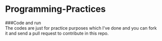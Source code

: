 # Programming-Practices
###Code and run
</br>
The codes are just for practice purposes which I've done and you can fork it and send a pull request to contribute in this repo.
